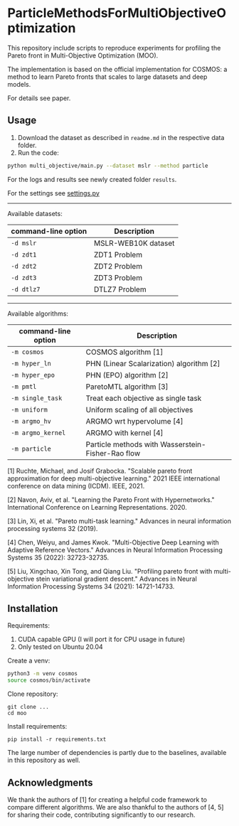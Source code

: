 # ParticleMethodsForMultiObjectiveOptimization

This repository include scripts to reproduce experiments for profiling the Pareto front in Multi-Objective Optimization (MOO).

The implementation is based on the official implementation for COSMOS: a method to learn Pareto fronts that scales to large datasets and deep models.

For details see paper.

## Usage

1. Download the dataset as described in `readme.md` in the respective data folder.
1. Run the code:

```bash
python multi_objective/main.py --dataset mslr --method particle
```

For the logs and results see newly created folder `results`.

For the settings see [settings.py](multi_objective/settings.py)

---

Available datasets:

| command-line option  | Description                  |
|----------------------|------------------------------|
| `-d mslr`            | MSLR-WEB10K dataset          |
| `-d zdt1`            | ZDT1 Problem                 |
| `-d zdt2`            | ZDT2 Problem                 |
| `-d zdt3`            | ZDT3 Problem                 |
| `-d dtlz7`           | DTLZ7 Problem                |

---

Available algorithms:

| command-line option  | Description                                         |
|----------------------|-----------------------------------------------------|
| `-m cosmos`          | COSMOS algorithm [1]                                | 
| `-m hyper_ln`        | PHN (Linear Scalarization) algorithm [2]            | 
| `-m hyper_epo`       | PHN (EPO) algorithm [2]                             | 
| `-m pmtl`            | ParetoMTL algorithm [3]                             | 
| `-m single_task`     | Treat each objective as single task                 | 
| `-m uniform`         | Uniform scaling of all objectives                   | 
| `-m argmo_hv`        | ARGMO wrt hypervolume [4]                           |
| `-m argmo_kernel`    | ARGMO with kernel [4]                               |
| `-m particle`        | Particle methods with Wasserstein-Fisher-Rao flow   |


[1] Ruchte, Michael, and Josif Grabocka. "Scalable pareto front approximation for deep multi-objective learning." 2021 IEEE international conference on data mining (ICDM). IEEE, 2021.

[2] Navon, Aviv, et al. "Learning the Pareto Front with Hypernetworks." International Conference on Learning Representations. 2020.

[3] Lin, Xi, et al. "Pareto multi-task learning." Advances in neural information processing systems 32 (2019).

[4] Chen, Weiyu, and James Kwok. "Multi-Objective Deep Learning with Adaptive Reference Vectors." Advances in Neural Information Processing Systems 35 (2022): 32723-32735.

[5] Liu, Xingchao, Xin Tong, and Qiang Liu. "Profiling pareto front with multi-objective stein variational gradient descent." Advances in Neural Information Processing Systems 34 (2021): 14721-14733.


## Installation

Requirements:
1. CUDA capable GPU (I will port it for CPU usage in future)
1. Only tested on Ubuntu 20.04

Create a venv:

```bash
python3 -m venv cosmos
source cosmos/bin/activate
```

Clone repository:

```
git clone ...
cd moo
```

Install requirements:

```
pip install -r requirements.txt
```

The large number of dependencies is partly due to the baselines, available in this repository as well.

## Acknowledgments

We thank the authors of [1] for creating a helpful code framework to compare different algorithms. We are also thankful to the authors of [4, 5] for sharing their code, contributing significantly to our research.

